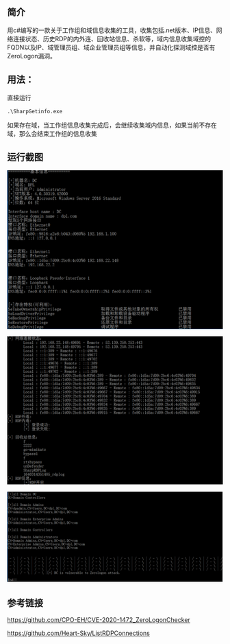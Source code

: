 ## 简介

用c#编写的一款关于工作组和域信息收集的工具，收集包括.net版本、IP信息、网络连接状态、历史RDP的内外连、回收站信息、杀软等，域内信息收集域控的FQDN以及IP、域管理员组、域企业管理员组等信息，并自动化探测域控是否有ZeroLogon漏洞。
## 用法：

直接运行

```
.\SharpGetinfo.exe
```

如果存在域，当工作组信息收集完成后，会继续收集域内信息，如果当前不存在域，那么会结束工作组的信息收集

## 运行截图

![image-20220124162832054](README/image-20220124162832054.png)

![image-20220124162848068](README/image-20220124162848068.png)

![image-20220124162904041](README/image-20220124162904041.png)

## 参考链接

https://github.com/CPO-EH/CVE-2020-1472_ZeroLogonChecker

https://github.com/Heart-Sky/ListRDPConnections
